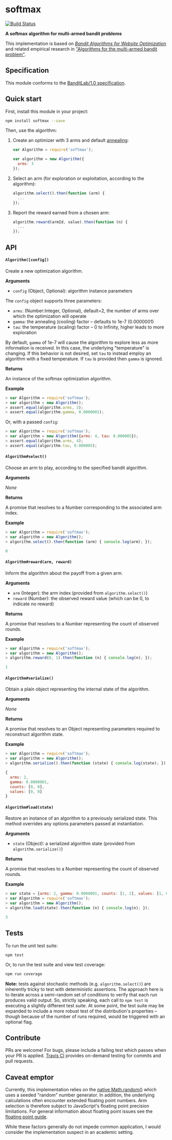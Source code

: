 softmax
=======

[![Build Status](https://travis-ci.org/kurttheviking/softmax.svg)](https://travis-ci.org/kurttheviking/softmax)

**A softmax algorithm for multi-armed bandit problems**

This implementation is based on [<em>Bandit Algorithms for Website Optimization</em>](http://shop.oreilly.com/product/0636920027393.do) and related empirical research in ["Algorithms for the multi-armed bandit problem"](https://d2w9gswcdc2jtf.cloudfront.net/research/Algorithms+for+the+multi-armed+bandit+problem.pdf).


## Specification

This module conforms to the [BanditLab/1.0 specification](https://github.com/banditlab/spec-js/blob/master/README.md).


## Quick start

First, install this module in your project:

```sh
npm install softmax --save
```

Then, use the algorithm:

1. Create an optimizer with 3 arms and default [annealing](https://en.wikipedia.org/wiki/Simulated_annealing):

    ```js
    var Algorithm = require('softmax');

    var algorithm = new Algorithm({
      arms: 3
    });
    ```

2. Select an arm (for exploration or exploitation, according to the algorithm):

    ```js
    algorithm.select().then(function (arm) {
      ...
    });
    ```

3. Report the reward earned from a chosen arm:

    ```js
    algorithm.reward(armId, value).then(function (n) {
      ...
    });
    ```


## API

#### `Algorithm([config])`

Create a new optimization algorithm.

**Arguments**

- `config` (Object, Optional): algorithm instance parameters

The `config` object supports three parameters:

- `arms`: (Number:Integer, Optional), default=2, the number of arms over which the optimization will operate
- `gamma`: the annealing (cooling) factor &ndash; defaults to 1e-7 (0.0000001)
- `tau`: the temperature (scaling) factor &ndash; 0 to Infinity, higher leads to more exploration

By default, `gamma` of 1e-7 will cause the algorithm to explore less as more information is received. In this case, the underlying "temperature" is changing. If this behavior is not desired, set `tau` to instead employ an algorithm with a fixed temperature. If `tau` is provided then `gamma` is ignored.

**Returns**

An instance of the softmax optimization algorithm.

**Example**

```js
> var Algorithm = require('softmax');
> var algorithm = new Algorithm();
> assert.equal(algorithm.arms, 3);
> assert.equal(algorithm.gamma, 0.0000001);
```

Or, with a passed `config`:

```js
> var Algorithm = require('softmax');
> var algorithm = new Algorithm({arms: 4, tau: 0.000005});
> assert.equal(algorithm.arms, 4);
> assert.equal(algorithm.tau, 0.000005);
```

#### `Algorithm#select()`

Choose an arm to play, according to the specified bandit algorithm.

**Arguments**

_None_

**Returns**

A promise that resolves to a Number corresponding to the associated arm index.

**Example**

```js
> var Algorithm = require('softmax');
> var algorithm = new Algorithm();
> algorithm.select().then(function (arm) { console.log(arm); });

0
```

#### `Algorithm#reward(arm, reward)`

Inform the algorithm about the payoff from a given arm.

**Arguments**

- `arm` (Integer): the arm index (provided from `algorithm.select()`)
- `reward` (Number): the observed reward value (which can be 0, to indicate no reward)

**Returns**

A promise that resolves to a Number representing the count of observed rounds.

**Example**

```js
> var Algorithm = require('softmax');
> var algorithm = new Algorithm();
> algorithm.reward(0, 1).then(function (n) { console.log(n); });

1
```

#### `Algorithm#serialize()`

Obtain a plain object representing the internal state of the algorithm.

**Arguments**

_None_

**Returns**

A promise that resolves to an Object representing parameters required to reconstruct algorithm state.

**Example**

```js
> var Algorithm = require('softmax');
> var algorithm = new Algorithm();
> algorithm.serialize().then(function (state) { console.log(state); });

{
  arms: 2,
  gamma: 0.0000001,
  counts: [0, 0],
  values: [0, 0]
}
```

#### `Algorithm#load(state)`

Restore an instance of an algorithm to a previously serialized state. This method overrides any options parameters passed at instantiation.

**Arguments**

- `state` (Object): a serialized algorithm state (provided from `algorithm.serialize()`)

**Returns**

A promise that resolves to a Number representing the count of observed rounds.

**Example**

```js
> var state = {arms: 2, gamma: 0.0000001, counts: [1, 2], values: [1, 0.5]};
> var Algorithm = require('softmax');
> var algorithm = new Algorithm();
> algorithm.load(state).then(function (n) { console.log(n); });

3
```


## Tests

To run the unit test suite:

```
npm test
```

Or, to run the test suite and view test coverage:

```sh
npm run coverage
```

**Note:** tests against stochastic methods (e.g. `algorithm.select()`) are inherently tricky to test with deterministic assertions. The approach here is to iterate across a semi-random set of conditions to verify that each run produces valid output. So, strictly speaking, each call to `npm test` is executing a slightly different test suite. At some point, the test suite may be expanded to include a more robust test of the distribution's properties &ndash; though because of the number of runs required, would be triggered with an optional flag.


## Contribute

PRs are welcome! For bugs, please include a failing test which passes when your PR is applied. [Travis CI](https://travis-ci.org/kurttheviking/softmax) provides on-demand testing for commits and pull requests.


## Caveat emptor

Currently, this implementation relies on the [native Math.random()](https://developer.mozilla.org/en-US/docs/Web/JavaScript/Reference/Global_Objects/Math/random) which uses a seeded "random" number generator. In addition, the underlying calculations often encounter extended floating point numbers. Arm selection is therefore subject to JavaScript's floating point precision limitations. For general information about floating point issues see the [floating point guide](http://floating-point-gui.de).

While these factors generally do not impede common application, I would consider the implementation suspect in an academic setting.
